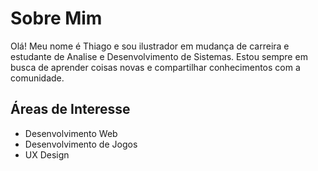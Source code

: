 # Sobre Mim 

Olá! Meu nome é Thiago e sou ilustrador em mudança de carreira e estudante de Analise e Desenvolvimento de Sistemas. 
Estou sempre em busca de aprender coisas novas e compartilhar conhecimentos com a comunidade.

## Áreas de Interesse 
- Desenvolvimento Web
- Desenvolvimento de Jogos
- UX Design


